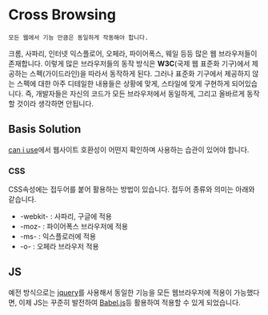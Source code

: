 # Cross Browsing

`모든 웹에서 기능 만큼은 동일하게 작동해야 합니다.`

크롬, 사파리, 인터넷 익스플로어, 오페라, 파이어폭스, 웨일 등등 많은 웹 브라우저들이 존재합니다. 이렇게 많은 브라우저들의 동작 방식은 **W3C**(국제 웹 표준화 기구)에서 제공하는 스펙(가이드라인)을 따라서 동작하게 된다. 그러나 표준화 기구에서 제공하지 않는 스펙에 대한 아주 디테일한 내용들은 상황에 맞게, 스타일에 맞게 구현하게 되어있습니다. 즉, 개발자들은 자신의 코드가 모든 브라우저에서 동일하게, 그리고 올바르게 동작할 것이라 생각하면 안됩니다.

## Basis Solution

[can i use](https://caniuse.com/)에서 웹사이트 호환성이 어떤지 확인하며 사용하는 습관이 있어야 합니다.

### CSS

CSS속성에는 접두어를 붙어 활용하는 방법이 있습니다. 접두어 종류와 의미는 아래와 같습니다.

- -webkit- : 사파리, 구글에 적용
- -moz- : 파이어폭스 브라우저에 적용
- -ms- : 익스플로러에 적용
- -o- : 오페라 브라우저 적용

## JS

예전 방식으로는 [jquery](https://api.jquery.com/category/core/)를 사용해서 동일한 기능을 모든 웹브라우저에 적용이 가능했다면, 이제 JS는 꾸준히 발전하여 [ Babel.js](https://babeljs.io/)등 활용하여 적용할 수 있게 되었습니다.
